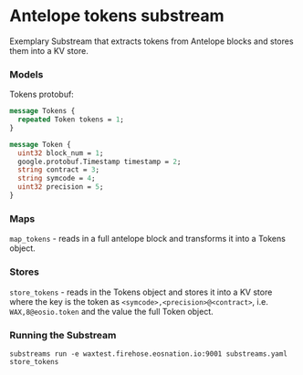 Antelope tokens substream
===============================

Exemplary Substream that extracts tokens from Antelope blocks and stores them into a KV store.

### Models

Tokens protobuf:

```protobuf
message Tokens {
  repeated Token tokens = 1;
}

message Token {
  uint32 block_num = 1;
  google.protobuf.Timestamp timestamp = 2;
  string contract = 3;
  string symcode = 4;
  uint32 precision = 5;
}
```

### Maps

`map_tokens` - reads in a full antelope block and transforms it into a Tokens object.

### Stores

`store_tokens` - reads in the Tokens object and stores it into a KV store where the key is the token as `<symcode>,<precision>@<contract>`, i.e. `WAX,8@eosio.token` and the value the full Token object.

### Running the Substream

```
substreams run -e waxtest.firehose.eosnation.io:9001 substreams.yaml store_tokens
```
